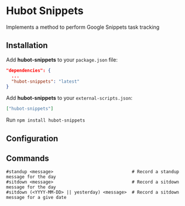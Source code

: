 # Hubot Snippets

Implements a method to perform Google Snippets task tracking


## Installation

Add **hubot-snippets** to your `package.json` file:

```json
"dependencies": {
  ...
  "hubot-snippets": "latest"
}
```

Add **hubot-snippets** to your `external-scripts.json`:

```json
["hubot-snippets"]
```

Run `npm install hubot-snippets`


## Configuration


## Commands
    #standup <message>                              # Record a standup message for the day
    #sitdown <message>                              # Record a sitdown message for the day
    #sitdown (<YYYY-MM-DD> || yesterday) <message>  # Record a sitdown message for a give date

